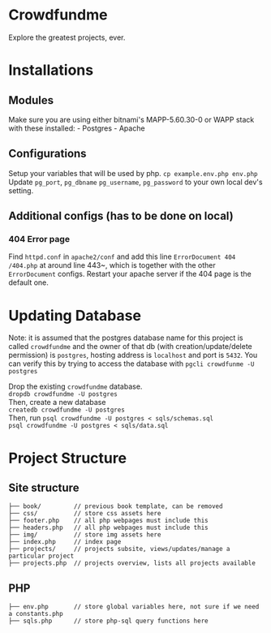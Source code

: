 # Crowdfundme
Explore the greatest projects, ever.

# Installations
## Modules
Make sure you are using either bitnami's MAPP-5.60.30-0 or WAPP stack with these installed:
    - Postgres
    - Apache

## Configurations
Setup your variables that will be used by php.
`cp example.env.php env.php`
Update `pg_port`, `pg_dbname` `pg_username`, `pg_password` to your own local dev's setting.

## Additional configs (has to be done on local)
### 404 Error page
Find `httpd.conf` in `apache2/conf` and add this line `ErrorDocument 404 /404.php` at around line 443~, which is together with the other `ErrorDocument` configs. Restart your apache server if the 404 page is the default one.

# Updating Database
Note: it is assumed that the postgres database name for this project is called `crowdfundme` and the owner of that db (with creation/update/delete permission) is `postgres`, hosting address is `localhost` and port is `5432`.
You can verify this by trying to access the database with
`pgcli crowdfunme -U postgres`

Drop the existing `crowdfundme` database.  
`dropdb crowdfundme -U postgres`  
Then, create a new database  
`createdb crowdfundme -U postgres`  
Then, run
`psql crowdfundme -U postgres < sqls/schemas.sql`  
`psql crowdfundme -U postgres < sqls/data.sql`  

# Project Structure
## Site structure
```
├── book/         // previous book template, can be removed
├── css/          // store css assets here
├── footer.php    // all php webpages must include this
├── headers.php   // all php webpages must include this
├── img/          // store img assets here
├── index.php     // index page
├── projects/     // projects subsite, views/updates/manage a particular project
├── projects.php  // projects overview, lists all projects available
```

## PHP
```
├── env.php       // store global variables here, not sure if we need a constants.php
├── sqls.php      // store php-sql query functions here
```
